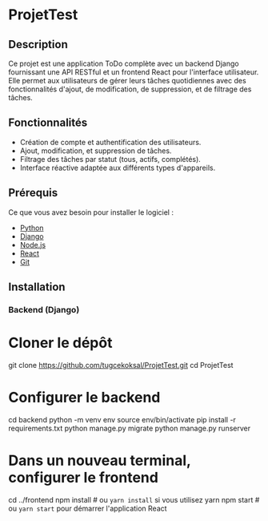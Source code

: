 # ProjetTest

## Description

Ce projet est une application ToDo complète avec un backend Django fournissant une API RESTful et un frontend React pour l'interface utilisateur. Elle permet aux utilisateurs de gérer leurs tâches quotidiennes avec des fonctionnalités d'ajout, de modification, de suppression, et de filtrage des tâches.

## Fonctionnalités

- Création de compte et authentification des utilisateurs.
- Ajout, modification, et suppression de tâches.
- Filtrage des tâches par statut (tous, actifs, complétés).
- Interface réactive adaptée aux différents types d'appareils.

## Prérequis

Ce que vous avez besoin pour installer le logiciel :

- [Python](https://www.python.org/downloads/)
- [Django](https://www.djangoproject.com/)
- [Node.js](https://nodejs.org/en/)
- [React](https://reactjs.org/)
- [Git](https://git-scm.com/)

## Installation

### Backend (Django)

# Cloner le dépôt
git clone https://github.com/tugcekoksal/ProjetTest.git
cd ProjetTest

# Configurer le backend
cd backend
python -m venv env
source env/bin/activate 
pip install -r requirements.txt
python manage.py migrate
python manage.py runserver

# Dans un nouveau terminal, configurer le frontend
cd ../frontend
npm install  # ou `yarn install` si vous utilisez yarn
npm start    # ou `yarn start` pour démarrer l'application React


